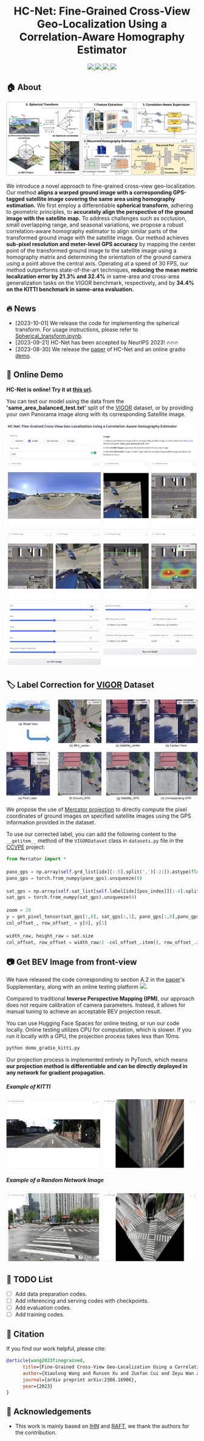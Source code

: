 <h1 align="center"><strong>HC-Net: Fine-Grained Cross-View Geo-Localization Using a Correlation-Aware Homography Estimator</strong></h1>

<p align="center">
  <a href="https://arxiv.org/abs/2308.16906" target='_blank'>
    <img src="https://img.shields.io/badge/arXiv-2308.16906-blue?">
  </a> 
  <a href="https://arxiv.org/pdf/2308.16906.pdf" target='_blank'>
    <img src="https://img.shields.io/badge/Paper-📖-blue?">
  </a> 
  <a href="http://101.230.144.196:7860/" target='_blank'>
    <img src="https://img.shields.io/badge/Demo-&#x1f917-blue">
  </a>
  <a href="https://huggingface.co/spaces/Xiaolong-Wang/HC-Net" target='_blank'>
    <img src="https://img.shields.io/badge/%F0%9F%A4%97%20Hugging%20Face-Spaces-blue">
  </a>
</p>

## 🏠 About

![image-20230831214545912](./figure/pipeline.png)

We introduce a novel approach to fine-grained cross-view geo-localization. Our method **aligns a warped ground image with a corresponding GPS-tagged satellite image covering the same area using homography estimation.** We first employ a differentiable **spherical transform**, adhering to geometric principles, to **accurately align the perspective of the ground image with the satellite map.** To address challenges such as occlusion, small overlapping range, and seasonal variations, we propose a robust correlation-aware homography estimator to align similar parts of the transformed ground image with the satellite image. Our method achieves **sub-pixel resolution and meter-level GPS accuracy** by mapping the center point of the transformed ground image to the satellite image using a homography matrix and determining the orientation of the ground camera using a point above the central axis. Operating at a speed of 30 FPS, our method outperforms state-of-the-art techniques, **reducing the mean metric localization error by 21.3% and 32.4%** in same-area and cross-area generalization tasks on the VIGOR benchmark, respectively, and by **34.4% on the KITTI benchmark in same-area evaluation.**

## 🔥 News

- [2023-10-01] We release the code for implementing the spherical transform. For usage instructions, please refer to [Spherical_transform.ipynb](https://github.com/xlwangDev/HC-Net/blob/main/Spherical_transform.ipynb).
- [2023-09-21] HC-Net has been accepted by NeurIPS 2023! 🔥🔥🔥
- [2023-08-30] We release the [paper](https://arxiv.org/abs/2308.16906) of HC-Net and an online gradio [demo](http://101.230.144.196:7860).

## 🤖 Online Demo

**HC-Net is online! Try it at [this url](http://101.230.144.196:7860/).**

You can test our model using the data from the **'same_area_balanced_test.txt'** split of the [VIGOR](https://github.com/Jeff-Zilence/VIGOR) dataset, or by providing your own Panorama image along with its corresponding Satellite image.

<img src="./figure/Demo.png" alt="image-20230831204530724" style="zoom: 80%;" />

## 🏷️ Label Correction for [VIGOR](https://github.com/Jeff-Zilence/VIGOR) Dataset

<img src="./figure/VIGOR_label.png" alt="image-20230831204530724" style="zoom: 60%;" />

We propose the use of [Mercator projection](https://en.wikipedia.org/wiki/Web_Mercator_projection#References) to directly compute the pixel coordinates of ground images on specified satellite images using the GPS information provided in the dataset.

To use our corrected label, you can add the following content to the `__getitem__` method of the `VIGORDataset` class in `datasets.py` file in the [CCVPE](https://github.com/tudelft-iv/CCVPE) project:

```python
from Mercator import *

pano_gps = np.array(self.grd_list[idx][:-5].split(',')[-2:]).astype(float)   
pano_gps = torch.from_numpy(pano_gps).unsqueeze(0) 

sat_gps = np.array(self.sat_list[self.label[idx][pos_index]][:-4].split('_')[-2:]).astype(float)
sat_gps = torch.from_numpy(sat_gps).unsqueeze(0)     

zoom = 20
y = get_pixel_tensor(sat_gps[:,0], sat_gps[:,1], pano_gps[:,0],pano_gps[:,1], zoom) 
col_offset_, row_offset_ = y[0], y[1]

width_raw, height_raw = sat.size
col_offset, row_offset = width_raw/2 -col_offset_.item(), row_offset_.item() - height_raw/2
```

## 📷 Get BEV Image from front-view

We have released the code corresponding to section A.2 in the [paper](https://arxiv.org/abs/2308.16906)'s Supplementary, along with an online testing platform [<img src="https://img.shields.io/badge/%F0%9F%A4%97%20Hugging%20Face-Spaces-blue">](https://huggingface.co/spaces/Xiaolong-Wang/HC-Net).

Compared to traditional **Inverse Perspective Mapping (IPM)**, our approach does not require calibration of camera parameters. Instead, it allows for manual tuning to achieve an acceptable BEV projection result.

You can use Hugging Face Spaces for online testing, or run our code locally. Online testing utilizes CPU for computation, which is slower. If you run it locally with a GPU, the projection process takes less than 10ms.

```bash
python demo_gradio_kitti.py
```

Our projection process is implemented entirely in PyTorch, which means **our projection method is differentiable and can be directly deployed in any network for gradient propagation.**

##### Example of KITTI

<img src="./figure/Example_kitti.png" alt="image-20230904150231834" style="zoom:80%;" />

##### Example of a Random Network Image

<img src="./figure/Example_random.png" alt="image-20230904150208550" style="zoom:80%;" />

## 📝 TODO List

- [ ] Add data preparation codes.
- [ ] Add inferencing and serving codes with checkpoints.
- [ ] Add evaluation codes.
- [ ] Add training codes.

## 🔗 Citation

If you find our work helpful, please cite:

```bibtex
@article{wang2023finegrained,
      title={Fine-Grained Cross-View Geo-Localization Using a Correlation-Aware Homography Estimator}, 
      author={Xiaolong Wang and Runsen Xu and Zuofan Cui and Zeyu Wan and Yu Zhang},
      journal={arXiv preprint arXiv:2308.16906},
      year={2023}
}
```

## 👏 Acknowledgements

- This work is mainly based on [IHN](https://github.com/imdumpl78/IHN) and [RAFT](https://github.com/princeton-vl/RAFT), we thank the authors for the contribution.
